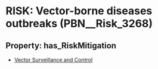 # RISK: __Vector-borne diseases outbreaks__ (PBN__Risk_3268)

## Property: has_RiskMitigation

* [Vector Surveillance and Control](PBN__Mitigation_1860)

